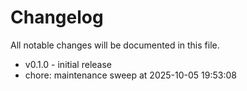 ﻿# Changelog
All notable changes will be documented in this file.
- v0.1.0 - initial release
- chore: maintenance sweep at 2025-10-05 19:53:08

